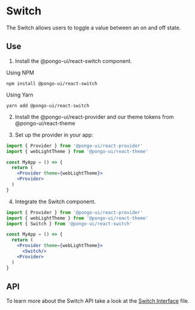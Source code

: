 # Switch

The Switch allows users to toggle a value between an on and off state.

## Use

1. Install the @pongo-ui/react-switch component.

Using NPM

```
npm install @pongo-ui/react-switch
```

Using Yarn

```
yarn add @pongo-ui/react-switch
```

2. Install the @pongo-ui/react-provider and our theme tokens from @pongo-ui/react-theme

3. Set up the provider in your app:

```jsx
import { Provider } from '@pongo-ui/react-provider'
import { webLightTheme } from '@pongo-ui/react-theme'

const MyApp = () => {
  return (
    <Provider theme={webLightTheme}>
    <Provider>
  )
}
```

4. Integrate the Switch component.

```jsx
import { Provider } from '@pongo-ui/react-provider'
import { webLightTheme } from '@pongo-ui/react-theme'
import { Switch } from '@pongo-ui/react-switch'

const MyApp = () => {
  return (
    <Provider theme={webLightTheme}>
      <Switch/>
    <Provider>
  )
}
```

## API

To learn more about the Switch API take a look at the [Switch Interface](src/components/Switch/Switch.types.ts) file.
